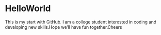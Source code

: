 # HelloWorld
This is my start with GitHub. I am a college student interested in coding and developing new skills.Hope we'll have fun together.Cheers
